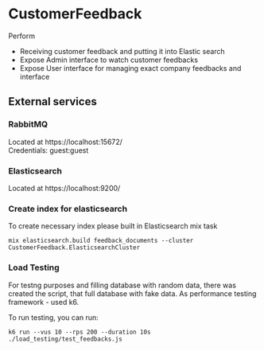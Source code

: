 # CustomerFeedback

Perform
* Receiving customer feedback and putting it into Elastic search
* Expose Admin interface to watch customer feedbacks
* Expose User interface for managing exact company feedbacks and interface


## External services

### RabbitMQ    
Located at https://localhost:15672/   
Credentials: guest:guest

### Elasticsearch

Located at https://localhost:9200/

### Create index for elasticsearch

To create necessary index please built in Elasticsearch mix task

```
mix elasticsearch.build feedback_documents --cluster CustomerFeedback.ElasticsearchCluster
```

### Load Testing

For testng purposes and filling database with random data, there was created the script,
that full database with fake data.
As performance testing framework - used k6.

To run testing, you can run:

```
k6 run --vus 10 --rps 200 --duration 10s ./load_testing/test_feedbacks.js
```

